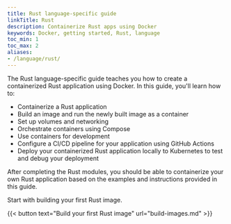 ```yaml
---
title: Rust language-specific guide
linkTitle: Rust
description: Containerize Rust apps using Docker
keywords: Docker, getting started, Rust, language
toc_min: 1
toc_max: 2
aliases:
- /language/rust/
---
```


The Rust language-specific guide teaches you how to create a containerized Rust application using Docker. In this guide, you'll learn how to:

* Containerize a Rust application
* Build an image and run the newly built image as a container
* Set up volumes and networking
* Orchestrate containers using Compose
* Use containers for development
* Configure a CI/CD pipeline for your application using GitHub Actions
* Deploy your containerized Rust application locally to Kubernetes to test and debug your deployment

After completing the Rust modules, you should be able to containerize your own Rust application based on the examples and instructions provided in this guide.

Start with building your first Rust image.

{{< button text="Build your first Rust image" url="build-images.md" >}}
